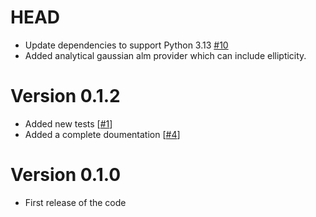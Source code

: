 # HEAD

- Update dependencies to support Python 3.13 [#10](https://github.com/yusuke-takase/grasp2alm/pull/10)
- Added analytical gaussian alm provider which can include ellipticity. 

# Version 0.1.2
- Added new tests [[#1](https://github.com/teob97/grasp2alm/pull/1)]
- Added a complete doumentation [[#4](https://github.com/teob97/grasp2alm/pull/4)]

# Version 0.1.0

- First release of the code
